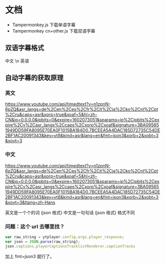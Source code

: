 # 文档
* Tampermonkey.js 下载单语字幕
* Tampermonkey cn+other.js 下载双语字幕

## 双语字幕格式
中文 \n 英语   

## 自动字幕的获取原理

### 英文
https://www.youtube.com/api/timedtext?v=n1zpnN-6pZQ&asr_langs=de%2Cen%2Ces%2Cfr%2Cit%2Cja%2Cko%2Cnl%2Cpt%2Cru&caps=asr&xorp=true&xoaf=5&hl=zh-CN&ip=0.0.0.0&ipbits=0&expire=1602073051&sparams=ip%2Cipbits%2Cexpire%2Cv%2Casr_langs%2Ccaps%2Cxorp%2Cxoaf&signature=3BA095651949DD59FA8095E70EA0F1015BA184D0.7BCEEA5A4DAC185D72735C54DE2BF1AC20091343&key=yt8&kind=asr&lang=en&fmt=json3&xorb=2&xobt=3&xovt=3

### 中文
https://www.youtube.com/api/timedtext?v=n1zpnN-6pZQ&asr_langs=de%2Cen%2Ces%2Cfr%2Cit%2Cja%2Cko%2Cnl%2Cpt%2Cru&caps=asr&xorp=true&xoaf=5&hl=zh-CN&ip=0.0.0.0&ipbits=0&expire=1602073051&sparams=ip%2Cipbits%2Cexpire%2Cv%2Casr_langs%2Ccaps%2Cxorp%2Cxoaf&signature=3BA095651949DD59FA8095E70EA0F1015BA184D0.7BCEEA5A4DAC185D72735C54DE2BF1AC20091343&key=yt8&kind=asr&lang=en&fmt=json3&xorb=2&xobt=3&xovt=3&tlang=zh-Hans

英文是一个个的词 (json 格式)
中文是一句句话 (json 格式)
格式不同

### 问题：这个 url 去哪里找？
```javascript
var raw_string = ytplayer.config.args.player_response; 
var json = JSON.parse(raw_string);   
json.captions.playerCaptionsTracklistRenderer.captionTracks
```
加上 fmt=json3 就行了。

